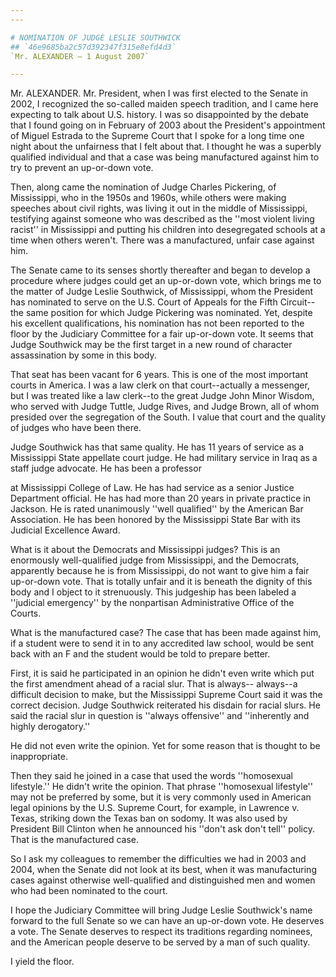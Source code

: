```yaml
---
---

# NOMINATION OF JUDGE LESLIE SOUTHWICK
## `46e9685ba2c57d392347f315e8efd4d3`
`Mr. ALEXANDER — 1 August 2007`

---
```



Mr. ALEXANDER. Mr. President, when I was first elected to the Senate 
in 2002, I recognized the so-called maiden speech tradition, and I came 
here expecting to talk about U.S. history. I was so disappointed by the 
debate that I found going on in February of 2003 about the President's 
appointment of Miguel Estrada to the Supreme Court that I spoke for a 
long time one night about the unfairness that I felt about that. I 
thought he was a superbly qualified individual and that a case was 
being manufactured against him to try to prevent an up-or-down vote.

Then, along came the nomination of Judge Charles Pickering, of 
Mississippi, who in the 1950s and 1960s, while others were making 
speeches about civil rights, was living it out in the middle of 
Mississippi, testifying against someone who was described as the ''most 
violent living racist'' in Mississippi and putting his children into 
desegregated schools at a time when others weren't. There was a 
manufactured, unfair case against him.

The Senate came to its senses shortly thereafter and began to develop 
a procedure where judges could get an up-or-down vote, which brings me 
to the matter of Judge Leslie Southwick, of Mississippi, whom the 
President has nominated to serve on the U.S. Court of Appeals for the 
Fifth Circuit--the same position for which Judge Pickering was 
nominated. Yet, despite his excellent qualifications, his nomination 
has not been reported to the floor by the Judiciary Committee for a 
fair up-or-down vote. It seems that Judge Southwick may be the first 
target in a new round of character assassination by some in this body.

That seat has been vacant for 6 years. This is one of the most 
important courts in America. I was a law clerk on that court--actually 
a messenger, but I was treated like a law clerk--to the great Judge 
John Minor Wisdom, who served with Judge Tuttle, Judge Rives, and Judge 
Brown, all of whom presided over the segregation of the South. I value 
that court and the quality of judges who have been there.

Judge Southwick has that same quality. He has 11 years of service as 
a Mississippi State appellate court judge. He had military service in 
Iraq as a staff judge advocate. He has been a professor


at Mississippi College of Law. He has had service as a senior Justice 
Department official. He has had more than 20 years in private practice 
in Jackson. He is rated unanimously ''well qualified'' by the American 
Bar Association. He has been honored by the Mississippi State Bar with 
its Judicial Excellence Award.

What is it about the Democrats and Mississippi judges? This is an 
enormously well-qualified judge from Mississippi, and the Democrats, 
apparently because he is from Mississippi, do not want to give him a 
fair up-or-down vote. That is totally unfair and it is beneath the 
dignity of this body and I object to it strenuously. This judgeship has 
been labeled a ''judicial emergency'' by the nonpartisan Administrative 
Office of the Courts.

What is the manufactured case? The case that has been made against 
him, if a student were to send it in to any accredited law school, 
would be sent back with an F and the student would be told to prepare 
better.

First, it is said he participated in an opinion he didn't even write 
which put the first amendment ahead of a racial slur. That is always--
always--a difficult decision to make, but the Mississippi Supreme Court 
said it was the correct decision. Judge Southwick reiterated his 
disdain for racial slurs. He said the racial slur in question is 
''always offensive'' and ''inherently and highly derogatory.''

He did not even write the opinion. Yet for some reason that is 
thought to be inappropriate.

Then they said he joined in a case that used the words ''homosexual 
lifestyle.'' He didn't write the opinion. That phrase ''homosexual 
lifestyle'' may not be preferred by some, but it is very commonly used 
in American legal opinions by the U.S. Supreme Court, for example, in 
Lawrence v. Texas, striking down the Texas ban on sodomy. It was also 
used by President Bill Clinton when he announced his ''don't ask don't 
tell'' policy. That is the manufactured case.

So I ask my colleagues to remember the difficulties we had in 2003 
and 2004, when the Senate did not look at its best, when it was 
manufacturing cases against otherwise well-qualified and distinguished 
men and women who had been nominated to the court.

I hope the Judiciary Committee will bring Judge Leslie Southwick's 
name forward to the full Senate so we can have an up-or-down vote. He 
deserves a vote. The Senate deserves to respect its traditions 
regarding nominees, and the American people deserve to be served by a 
man of such quality.

I yield the floor.